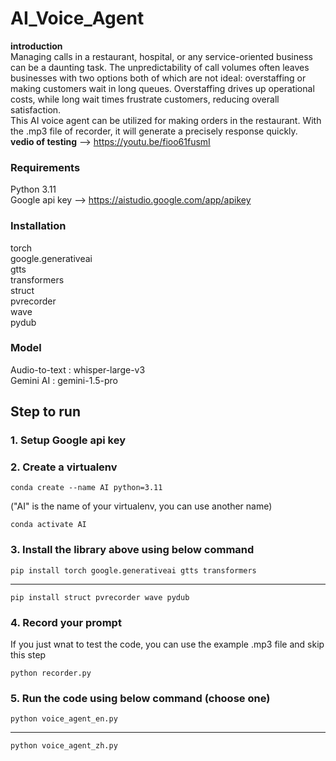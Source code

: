 # AI_Voice_Agent
**introduction**  
Managing calls in a restaurant, hospital, or any service-oriented business can be a daunting task. The unpredictability of call volumes often leaves businesses with two options both of which are not ideal: overstaffing or making customers wait in long queues. Overstaffing drives up operational costs, while long wait times frustrate customers, reducing overall satisfaction.  
This AI voice agent can be utilized for making orders in the restaurant. With the .mp3 file of recorder, it will generate a precisely response quickly.  
**vedio of testing** --> https://youtu.be/fioo61fusmI   
### Requirements  
Python 3.11  
Google api key  -->  https://aistudio.google.com/app/apikey  
### Installation  
torch  
google.generativeai  
gtts  
transformers  
struct  
pvrecorder  
wave  
pydub  
### Model  
Audio-to-text : whisper-large-v3  
Gemini AI : gemini-1.5-pro

## Step to run  
### 1. Setup Google api key  
### 2. Create a virtualenv  
    conda create --name AI python=3.11  
("AI" is the name of your virtualenv, you can use another name)  

    conda activate AI  
### 3. Install the library above using below command      
    pip install torch google.generativeai gtts transformers  
***
    pip install struct pvrecorder wave pydub  
### 4. Record your prompt  
If you just wnat to test the code, you can use the example .mp3 file and skip this step  

    python recorder.py  
### 5. Run the code using below command (choose one)    
    python voice_agent_en.py  
***
    python voice_agent_zh.py
